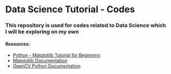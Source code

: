 # Data Science Tutorial - Codes

### This repository is used for codes related to Data Science which I will be exploring on my own

#### Resources:
- [Python - Matplotlib Tutorial for Beginners](https://www.youtube.com/watch?v=qErBw-R2Ybk)
- [Matplotlib Documentation](https://matplotlib.org/stable/plot_types/index.html)
- [OpenCV Python Documentation](https://readthedocs.org/projects/opencv-python/downloads/pdf/latest/)